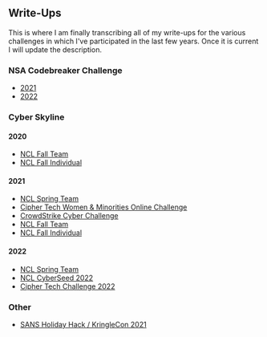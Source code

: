 ## Write-Ups
This is where I am finally transcribing all of my write-ups for the various challenges in which I've participated in the last few years. Once it is current I will update the description.

### NSA Codebreaker Challenge
- [2021](https://github.com/CodebenderCate/Write-Ups/tree/main/NSA%20Codebreaker%20Challenge/2021/)
- [2022](https://github.com/CodebenderCate/Write-Ups/tree/main/NSA%20Codebreaker%20Challenge/2022/)

### Cyber Skyline

#### 2020
- [NCL Fall Team]()
- [NCL Fall Individual]()

#### 2021
- [NCL Spring Team]()
- [Cipher Tech Women & Minorities Online Challenge]()
- [CrowdStrike Cyber Challenge]()
- [NCL Fall Team]()
- [NCL Fall Individual]()

#### 2022
- [NCL Spring Team]()
- [NCL CyberSeed 2022]()
- [Cipher Tech Challenge 2022]()

### Other
- [SANS Holiday Hack / KringleCon 2021](https://2021.kringlecon.com/)
